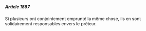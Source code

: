 ##### Article 1887

Si plusieurs ont conjointement emprunté la même chose, ils en sont solidairement responsables envers le prêteur.

